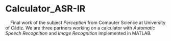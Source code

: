 # Calculator_ASR-IR
&nbsp;&nbsp;&nbsp;&nbsp;Final work of the subject *Perception* from Computer Science at University of Cádiz. We are three partners working on a calculator with *Automatic Speech Recognition* and *Image Recognition* implemented in MATLAB.
